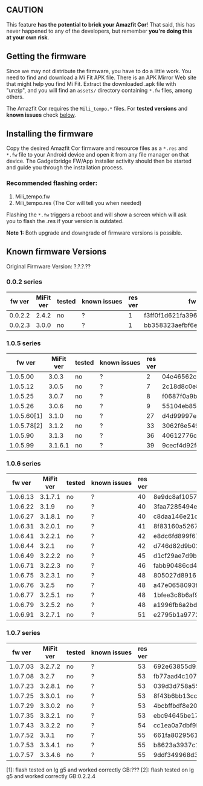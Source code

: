 ## CAUTION
This feature **has the potential to brick your Amazfit Cor**! That said, this has never happened to any of the developers, but remember **you're doing this at your own risk**.

## Getting the firmware
Since we may not distribute the firmware, you have to do a little work. You need to find and download a Mi Fit APK file. There is an APK Mirror Web site that might help you find Mi Fit. Extract the downloaded .apk file with "unzip", and you will find an `assets/` directory containing `*.fw` files, among others.

The Amazfit Cor requires the  `Mili_tempo.*` files. For **tested versions** and **known issues** check [below](#known-firmware-versions).

## Installing the firmware
Copy the desired Amazfit Cor firmware and resource files as a `*.res` and `*.fw` file to your Android device and open it from any file manager on that device. The Gadgetbridge FW/App Installer activity should then be started and guide you through the installation process.

### Recommended flashing order:
1. Mili_tempo.fw
2. Mili_tempo.res (The Cor will tell you when needed)

Flashing the `*.fw` triggers a reboot and will show a screen which will ask you to flash the .res if your version is outdated.

**Note 1:** Both upgrade and downgrade of firmware versions is possible.


## Known firmware Versions

Original Firmware Version: ?.?.?.??

### 0.0.2 series

fw ver   | MiFit ver | tested | known&nbsp;issues | res ver | fw-md5 | res-md5 
---------|-----------|--------|-------------------|---------|--------|---------
0.0.2.2  | 2.4.2   | no | ? | 1 | f3ff0f1d621fa3960de5f42b5b64295f | n/a
0.0.2.3  | 3.0.0   | no | ? | 1 | bb358323aefbf6ec67d6fc25dbd7fac8 | 4d8d8af74857ff6224dea9a7d02a86b3

### 1.0.5 series

fw ver   | MiFit ver | tested | known&nbsp;issues | res ver | fw-md5 | res-md5 
---------|-----------|--------|-------------------|---------|--------|---------
1.0.5.00 | 3.0.3   | no | ? | 2 | 04e46562c0e7f8a2394649b7fa98be7a | 2a39e5ff2bfed7b793588014565c1eda
1.0.5.12 | 3.0.5   | no | ? | 7 | 2c18d8c0e81d83ab3a6811689fabaaf4 | 479c51cece9672220672130568f16879
1.0.5.25 | 3.0.7   | no | ? | 8 | f0687f0a9bf3f88957919f79e6fd94ca | 9b061313a390efa6b26b479dccc8c24c
1.0.5.26 | 3.0.6   | no | ? | 9 | 55104eb85661e809e9b8cb2e75f32d7f | 6aebdc56751ce034b279cd4a2803b435
1.0.5.60[1] | 3.1.0   | no | ? | 27 | d4d99997e245fc1de97f0fa39c738a78 | 8c29d4dd630f7e6111c7e6fee760be0f
1.0.5.78[2] | 3.1.2   | no | ? | 33 | 3062f6e54993a14a78da7b40c30f2d8c | f1721253f815d7b73978f87af9203c0e
1.0.5.90 | 3.1.3   | no | ? | 36 | 40612776cb0133a158e72ab58e01028d | 736d21f8ce95ca446475bea9a00bbaf4
1.0.5.99 | 3.1.6.1 | no | ? | 39 | 9cecf4d92fe19c22915d3c61941d4729 | 4a01c32f6c26113769bc876c3d75689c

### 1.0.6 series

fw ver   | MiFit ver | tested | known&nbsp;issues | res ver | fw-md5 | res-md5 
---------|-----------|--------|-------------------|---------|--------|---------
1.0.6.13 | 3.1.7.1 | no | ? | 40 | 8e9dc8af1057dec7572e7589055abffb | 90d41c9944a7ad75d7af6861bc61bf70
1.0.6.22 | 3.1.9   | no | ? | 40 | 3faa7285494e56adb8dad170acc25a41 | 90d41c9944a7ad75d7af6861bc61bf70
1.0.6.27 | 3.1.8.1 | no | ? | 40 | c8daa146e21cad357e5160dc46a5920e | 90d41c9944a7ad75d7af6861bc61bf70
1.0.6.31 | 3.2.0.1 | no | ? | 41 | 8f83160a5267100846346af075f247fb | bb966b847c16c61c84814d4fb4088fd7
1.0.6.41 | 3.2.2.1 | no | ? | 42 | e8dc6fd899f6788688c812bd5daada39 | c81365b58464ab507a973f24dfbe0854
1.0.6.44 | 3.2.1   | no | ? | 42 | d746d82d9b0274b7e5fd1b0b37f63792 | c81365b58464ab507a973f24dfbe0854
1.0.6.49 | 3.2.2.2 | no | ? | 45 | d1cf29ae7d9b3076a4b542e17a3e20e7 | f20c1a505a284e876b2d9cf61814b79c
1.0.6.71 | 3.2.2.3 | no | ? | 46 | fabb90486cd4c5fae91c96783e0a1132 | e26222890f649711581c54839eb53121
1.0.6.75 | 3.2.3.1 | no | ? | 48 | 805027d89163a6ee4ff01444b859ced1 | fa6dddb6f8ceea6d8cc2cb38cf016ef9
1.0.6.76 | 3.2.5   | no | ? | 48 | a47e0658093fb80bda909bdb9779d4d8 | fa6dddb6f8ceea6d8cc2cb38cf016ef9
1.0.6.77 | 3.2.5.1 | no | ? | 48 | 1bfee3c8b6af9fe516fe49bb76648d5d | fa6dddb6f8ceea6d8cc2cb38cf016ef9
1.0.6.79 | 3.2.5.2 | no | ? | 48 | a1996fb6a2bde314b694aba327e63b03 | fa6dddb6f8ceea6d8cc2cb38cf016ef9
1.0.6.91 | 3.2.7.1 | no | ? | 51 | e2795b1a9772d4b97b567e59575826c0 | 2de86e337c2d20c9fb7ab8660dc2e4f1


### 1.0.7 series

fw ver   | MiFit ver | tested | known&nbsp;issues | res ver | fw-md5 | res-md5 
---------|-----------|--------|-------------------|---------|--------|---------
1.0.7.03 | 3.2.7.2 | no | ? | 53 | 692e63855d91e1eb531cc66f28094edf | 074a12cb87acb7b83ec70af603f1e9c3
1.0.7.08 | 3.2.7   | no | ? | 53 | fb77aad4c1078b6b9045cbe4af4a8700 | 074a12cb87acb7b83ec70af603f1e9c3
1.0.7.23 | 3.2.8.1 | no | ? | 53 | 039d3d758a5562c72e8d43bddead8132 | 074a12cb87acb7b83ec70af603f1e9c3
1.0.7.25 | 3.3.0.1 | no | ? | 53 | 8f43b6bb13ccef887ea3ad65aac434ca | 074a12cb87acb7b83ec70af603f1e9c3
1.0.7.29 | 3.3.0.2 | no | ? | 53 | 4bcbffbdf8e20886e6c9a9cb51c6a388 | 074a12cb87acb7b83ec70af603f1e9c3
1.0.7.35 | 3.3.2.1 | no | ? | 53 | ebc94645be170c41ebbc93d8859c9d05 | 074a12cb87acb7b83ec70af603f1e9c3
1.0.7.43 | 3.3.2.2 | no | ? | 54 | cc1ea0a7dbf9bc2bc78ac74ceee33663 | 5d164d87fc84de462669fe5d98e43896
1.0.7.52 | 3.3.1   | no | ? | 55 | 661fa80295611a49e6bf7e1038bce0d1 | aea4c56d1ec22565ffad1383828128c6
1.0.7.53 | 3.3.4.1 | no | ? | 55 | b8623a3937c14b1b00f285498b6f0950 | aea4c56d1ec22565ffad1383828128c6
1.0.7.57 | 3.3.4.6 | no | ? | 55 | 9ddf349968d3bd9199aef88fecf91636 | aea4c56d1ec22565ffad1383828128c6

[1]: flash tested on lg g5 and worked correctly GB:???
[2]: flash tested on lg g5 and worked correctly GB:0.2.2.4 
